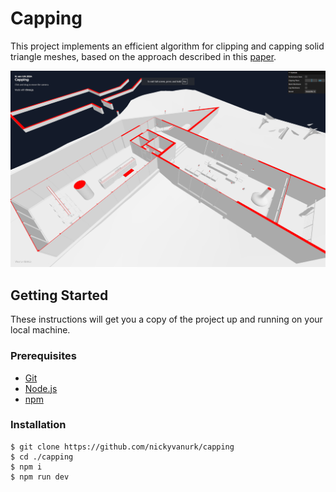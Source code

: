 # Capping

This project implements an efficient algorithm for clipping and capping solid triangle meshes, based on the approach described in this [paper](docs/paper.pdf).

![Screenshot](docs/screenshot.png)

## Getting Started

These instructions will get you a copy of the project up and running on your local machine.

### Prerequisites

- [Git](https://git-scm.com/book/en/v2/Getting-Started-Installing-Git)
- [Node.js](https://nodejs.org/en/download/package-manager/)
- [npm](https://www.npmjs.com/get-npm)

### Installation

```
$ git clone https://github.com/nickyvanurk/capping
$ cd ./capping
$ npm i
$ npm run dev
```
